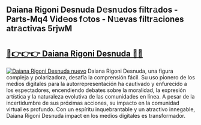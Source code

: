 ## Daiana Rigoni Desnuda D𝚎sn𝚞dos filtr𝚊dos - Parts-Mq4 Vid𝚎os f𝚘tos - N𝚞evas filtr𝚊ciones atr𝚊ctivas 5rjwM

# <h2><a href="http://mb1kog.tromn.icu/?c=Daiana+Rigoni+Desnuda">🔗👉👉👉 Daiana Rigoni Desnuda 🔗🔗</a></h2>

[![Daiana Rigoni Desnuda nuevo](https://i.imgur.com/pEAQMta.gif)](http://mb1kog.tromn.icu/?c=Daiana+Rigoni+Desnuda)
Daiana Rigoni Desnuda, una figura compleja y polarizadora, desafía la comprensión fácil. Su uso pionero de los medios digitales para la autorrepresentación ha cautivado y enfurecido a los espectadores, encendiendo debates sobre la moralidad, la expresión artística y la naturaleza evolutiva de las comunidades en línea. A pesar de la incertidumbre de sus próximas acciones, su impacto en la comunidad virtual es profundo. Con un espíritu inquebrantable y un atractivo innegable, Daiana Rigoni Desnuda impact en los medios digitales es transformador.
